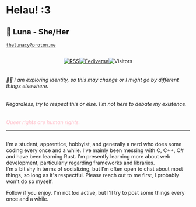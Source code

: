 <h1 class="md-override">Helau! :3</h1>

## 🌙 Luna - She/Her

[`thelunacy@proton.me`](mailto:thelunacy@proton.me)

<div style="display: flex; justify-content: center; align-items: center;">

<!-- /rss.xml -->
[![RSS](https://img.shields.io/badge/RSS-Subscribe-orange?style=for-the-badge&logo=rss)](https://thefelidae.github.io/rss.xml)

<!-- Fediverse -->
[![Fediverse](https://img.shields.io/badge/Fediverse-Follow-blue?style=for-the-badge&logo=mastodon)](https://social.smgames.club/@mrrp)

<!-- Visitors -->
![Visitors](https://api.visitorbadge.io/api/combined?path=https%3A%2F%2Fgithub.com%2Fmisslunatic%2FMissLunatic&label=VIsitors&countColor=%23e7c4ff)

</div>

###### 🏳️‍⚧️ I am exploring identity, so this may change or I might go by different things elsewhere.

###### Regardless, try to respect this or else. I'm not here to debate my existence.

<div style="color: pink">

*Queer rights are human rights.*

</div>

---

<div style="justify-content: center; display: flex; align-items: center;">

</div>

I'm a student, apprentice, hobbyist, and generally a nerd who does some coding every once and a while.
I've mainly been messing with C, C++, C# and have been learning Rust. I'm presently learning more about web development, particularly regarding frameworks and libraries.  
I'm a bit shy in terms of socializing, but I'm often open to chat about most things, so long as it's respectful.
Please reach out to me first, I probably won't do so myself.

Follow if you enjoy. I'm not *too* active, but I'll try to post some things every once and a while.
